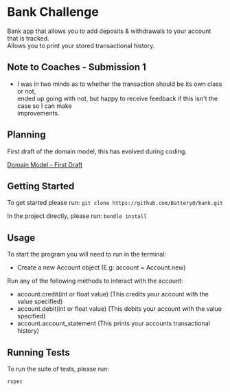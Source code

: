 # Bank Challenge

Bank app that allows you to add deposits & withdrawals to your account that is tracked.<br>
Allows you to print your stored transactional history.

## Note to Coaches - Submission 1

* I was in two minds as to whether the transaction should be its own class or not,<br>
ended up going with not, but happy to receive feedback if this isn't the case so I can make<br>
improvements.

## Planning

First draft of the domain model, this has evolved during coding.

[Domain Model - First Draft](https://github.com/Battery0/bank/blob/main/public/domain_model_first_draft.png)

## Getting Started

To get started please run:
`git clone https://github.com/Battery0/bank.git`

In the project directly, please run:
`bundle install`

## Usage

To start the program you will need to run in the terminal:

* Create a new Account object (E.g: account = Account.new)

Run any of the following methods to interact with the account:

* account.credit(int or float value) (This credits your account with the value specified)
* account.debit(int or float value) (This debits your account with the value specified)
* account.account_statement (This prints your accounts transactional history)

## Running Tests

To run the suite of tests, please run:

`rspec`
